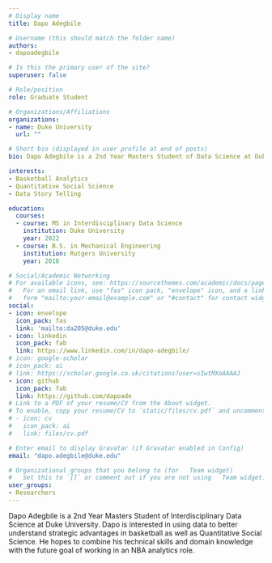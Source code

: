 ```yaml
---
# Display name
title: Dapo Adegbile

# Username (this should match the folder name)
authors:
- dapoadegbile

# Is this the primary user of the site?
superuser: false

# Role/position
role: Graduate Student

# Organizations/Affiliations
organizations:
- name: Duke University
  url: ""

# Short bio (displayed in user profile at end of posts)
bio: Dapo Adegbile is a 2nd Year Masters Student of Data Science at Duke University.

interests:
- Basketball Analytics
- Quantitative Social Science
- Data Story Telling

education:
  courses:
  - course: MS in Interdisciplinary Data Science
    institution: Duke University
    year: 2022
  - course: B.S. in Mechanical Engineering
    institution: Rutgers University
    year: 2018

# Social/Academic Networking
# For available icons, see: https://sourcethemes.com/academic/docs/page-builder/#icons
#   For an email link, use "fas" icon pack, "envelope" icon, and a link in the
#   form "mailto:your-email@example.com" or "#contact" for contact widget.
social:
- icon: envelope
  icon_pack: fas
  link: 'mailto:da205@duke.edu'
- icon: linkedin
  icon_pack: fab
  link: https://www.linkedin.com/in/dapo-adegbile/
# icon: google-scholar
# icon_pack: ai
# link: https://scholar.google.co.uk/citations?user=sIwtMXoAAAAJ
- icon: github
  icon_pack: fab
  link: https://github.com/dapoade
# Link to a PDF of your resume/CV from the About widget.
# To enable, copy your resume/CV to `static/files/cv.pdf` and uncomment the lines below.
# - icon: cv
#   icon_pack: ai
#   link: files/cv.pdf

# Enter email to display Gravatar (if Gravatar enabled in Config)
email: "dapo.adegbile@duke.edu"

# Organizational groups that you belong to (for   Team widget)
#   Set this to `[]` or comment out if you are not using   Team widget.
user_groups:
- Researchers
---
```


Dapo Adegbile is a 2nd Year Masters Student of Interdisciplinary Data Science at Duke University. Dapo is interested in using data to better understand strategic advantages in basketball as well as Quantitative Social Science. He hopes to combine his technical skills and domain knowledge with the future goal of working in an NBA analytics role. 
